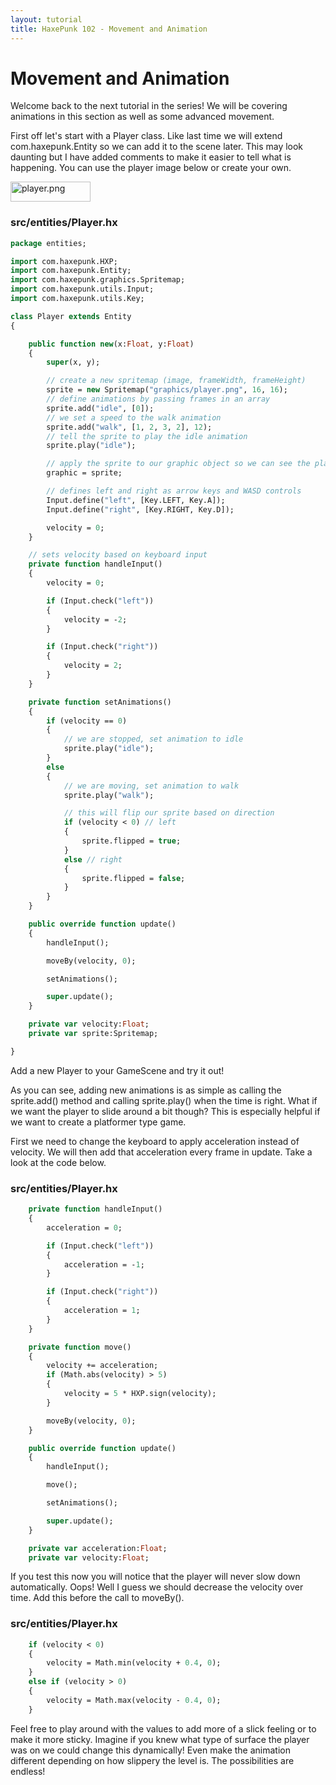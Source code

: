 ```yaml
---
layout: tutorial
title: HaxePunk 102 - Movement and Animation
---
```


# Movement and Animation

Welcome back to the next tutorial in the series! We will be covering animations in this section as well as some advanced movement.

First off let's start with a Player class. Like last time we will extend com.haxepunk.Entity so we can add it to the scene later. This may look daunting but I have added comments to make it easier to tell what is happening. You can use the player image below or create your own.

<img src="http://haxepunk.com/images/learn/player.png" alt="player.png" class="pixelated" width="128" height="32" />

### src/entities/Player.hx

```haxe
package entities;

import com.haxepunk.HXP;
import com.haxepunk.Entity;
import com.haxepunk.graphics.Spritemap;
import com.haxepunk.utils.Input;
import com.haxepunk.utils.Key;

class Player extends Entity
{

	public function new(x:Float, y:Float)
	{
		super(x, y);

		// create a new spritemap (image, frameWidth, frameHeight)
		sprite = new Spritemap("graphics/player.png", 16, 16);
		// define animations by passing frames in an array
		sprite.add("idle", [0]);
		// we set a speed to the walk animation
		sprite.add("walk", [1, 2, 3, 2], 12);
		// tell the sprite to play the idle animation
		sprite.play("idle");

		// apply the sprite to our graphic object so we can see the player
		graphic = sprite;

		// defines left and right as arrow keys and WASD controls
		Input.define("left", [Key.LEFT, Key.A]);
		Input.define("right", [Key.RIGHT, Key.D]);

		velocity = 0;
	}

	// sets velocity based on keyboard input
	private function handleInput()
	{
		velocity = 0;

		if (Input.check("left"))
		{
			velocity = -2;
		}

		if (Input.check("right"))
		{
			velocity = 2;
		}
	}

	private function setAnimations()
	{
		if (velocity == 0)
		{
			// we are stopped, set animation to idle
			sprite.play("idle");
		}
		else
		{
			// we are moving, set animation to walk
			sprite.play("walk");

			// this will flip our sprite based on direction
			if (velocity < 0) // left
			{
				sprite.flipped = true;
			}
			else // right
			{
				sprite.flipped = false;
			}
		}
	}

	public override function update()
	{
		handleInput();

		moveBy(velocity, 0);

		setAnimations();

		super.update();
	}

	private var velocity:Float;
	private var sprite:Spritemap;

}
```

Add a new Player to your GameScene and try it out!

As you can see, adding new animations is as simple as calling the sprite.add() method and calling sprite.play() when the time is right. What if we want the player to slide around a bit though? This is especially helpful if we want to create a platformer type game.

First we need to change the keyboard to apply acceleration instead of velocity. We will then add that acceleration every frame in update. Take a look at the code below.

### src/entities/Player.hx

```haxe
	private function handleInput()
	{
		acceleration = 0;

		if (Input.check("left"))
		{
			acceleration = -1;
		}

		if (Input.check("right"))
		{
			acceleration = 1;
		}
	}

	private function move()
	{
		velocity += acceleration;
		if (Math.abs(velocity) > 5)
		{
			velocity = 5 * HXP.sign(velocity);
		}

		moveBy(velocity, 0);
	}

	public override function update()
	{
		handleInput();

		move();

		setAnimations();

		super.update();
	}

	private var acceleration:Float;
	private var velocity:Float;
```

If you test this now you will notice that the player will never slow down automatically. Oops! Well I guess we should decrease the velocity over time. Add this before the call to moveBy().

### src/entities/Player.hx

```haxe
	if (velocity < 0)
	{
		velocity = Math.min(velocity + 0.4, 0);
	}
	else if (velocity > 0)
	{
		velocity = Math.max(velocity - 0.4, 0);
	}
```

Feel free to play around with the values to add more of a slick feeling or to make it more sticky. Imagine if you knew what type of surface the player was on we could change this dynamically! Even make the animation different depending on how slippery the level is. The possibilities are endless!